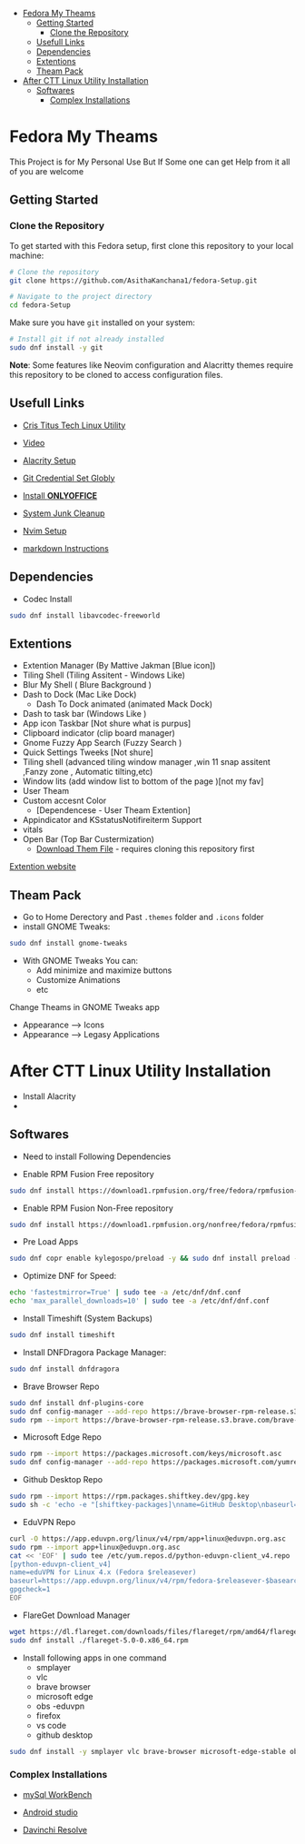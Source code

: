 

<!-- toc -->

- [Fedora My Theams](#fedora-my-theams)
  * [Getting Started](#getting-started)
    + [Clone the Repository](#clone-the-repository)
  * [Usefull Links](#usefull-links)
  * [Dependencies](#dependencies)
  * [Extentions](#extentions)
  * [Theam Pack](#theam-pack)
- [After CTT Linux Utility Installation](#after-ctt-linux-utility-installation)
  * [Softwares](#softwares)
    + [Complex Installations](#complex-installations)

<!-- tocstop -->

# Fedora My Theams 
This Project is for My Personal Use But If Some one can get Help from it all of you are welcome

## Getting Started

### Clone the Repository

To get started with this Fedora setup, first clone this repository to your local machine:

```bash
# Clone the repository
git clone https://github.com/AsithaKanchana1/fedora-Setup.git

# Navigate to the project directory
cd fedora-Setup
```

Make sure you have `git` installed on your system:
```bash
# Install git if not already installed
sudo dnf install -y git
```

**Note**: Some features like Neovim configuration and Alacritty themes require this repository to be cloned to access configuration files. 

## Usefull Links 
- [Cris Titus Tech Linux Utility](https://github.com/ChrisTitusTech/linutil.git)

- [Video](https://youtu.be/viffvWtMTdo)

- [Alacrity Setup](/alacrity-setup.md)

- [Git Credential Set Globly ](/set-git-defaults.md)

- [Install **ONLYOFFICE**](/only-office-rpm.md)

- [System Junk Cleanup](/system-clean.md)

- [Nvim Setup](/nvim-config.md)

- [markdown Instructions](/markdown-instructions.md)
## Dependencies 
- Codec Install 

```bash 
sudo dnf install libavcodec-freeworld
```

## Extentions 
- Extention Manager (By Mattive Jakman [Blue icon])
- Tiling Shell (Tiling Assitent - Windows Like)
- Blur My Shell ( Blure Background )
- Dash to Dock (Mac Like Dock)
    - Dash To Dock animated (animated Mack Dock)
- Dash to task bar (Windows Like )
- App icon Taskbar [Not shure what is purpus]
- Clipboard indicator (clip board manager)
- Gnome Fuzzy App Search (Fuzzy Search )
- Quick Settings Tweeks [Not shure]
- Tiling shell (advanced tiling window manager ,win 11 snap assitent ,Fanzy zone , Automatic tilting,etc)
- Window lits (add window list to bottom of the page )[not my fav]
- User Theam
- Custom accesnt Color 
    - [Dependencese - User Theam Extention]
- Appindicator and KSstatusNotifireiterm Support
- vitals
- Open Bar (Top Bar Custermization)
    - [Download Them File](/config/openbar) - requires cloning this repository first


[Extention website](https://extensions.gnome.org/extension/7065/tiling-shell/)

## Theam Pack 

- Go to Home Derectory and Past  `.themes` folder and `.icons` folder 
- install GNOME Tweaks:

```bash
sudo dnf install gnome-tweaks
```

- With GNOME Tweaks You can:
  - Add minimize and maximize buttons
  - Customize Animations
  - etc

Change Theams in GNOME Tweaks app 

- Appearance --> Icons 
- Appearance --> Legasy Applications

# After CTT Linux Utility Installation 

- Install Alacrity  
- 
## Softwares 
- Need to install Following Dependencies

- Enable RPM Fusion Free repository
```bash
sudo dnf install https://download1.rpmfusion.org/free/fedora/rpmfusion-free-release-$(rpm -E %fedora).noarch.rpm
```

- Enable RPM Fusion Non-Free repository
```bash
sudo dnf install https://download1.rpmfusion.org/nonfree/fedora/rpmfusion-nonfree-release-$(rpm -E %fedora).noarch.rpm
```

- Pre Load Apps 
```bash
sudo dnf copr enable kylegospo/preload -y && sudo dnf install preload -y && sudo systemctl enable --now preload
```

- Optimize DNF for Speed:
```bash
echo 'fastestmirror=True' | sudo tee -a /etc/dnf/dnf.conf
echo 'max_parallel_downloads=10' | sudo tee -a /etc/dnf/dnf.conf
```

- Install Timeshift (System Backups)
```bash
sudo dnf install timeshift
```

- Install DNFDragora Package Manager:
```bash
sudo dnf install dnfdragora
```

- Brave Browser Repo
```bash
sudo dnf install dnf-plugins-core
sudo dnf config-manager --add-repo https://brave-browser-rpm-release.s3.brave.com/x86_64/
sudo rpm --import https://brave-browser-rpm-release.s3.brave.com/brave-core.asc
```
- Microsoft Edge Repo
```bash
sudo rpm --import https://packages.microsoft.com/keys/microsoft.asc
sudo dnf config-manager --add-repo https://packages.microsoft.com/yumrepos/edge
```
- Github Desktop Repo
```bash
sudo rpm --import https://rpm.packages.shiftkey.dev/gpg.key
sudo sh -c 'echo -e "[shiftkey-packages]\nname=GitHub Desktop\nbaseurl=https://rpm.packages.shiftkey.dev/rpm/\nenabled=1\ngpgcheck=1\nrepo_gpgcheck=1\ngpgkey=https://rpm.packages.shiftkey.dev/gpg.key" > /etc/yum.repos.d/shiftkey-packages.repo'
```

- EduVPN Repo
```bash 
curl -O https://app.eduvpn.org/linux/v4/rpm/app+linux@eduvpn.org.asc
sudo rpm --import app+linux@eduvpn.org.asc
cat << 'EOF' | sudo tee /etc/yum.repos.d/python-eduvpn-client_v4.repo
[python-eduvpn-client_v4]
name=eduVPN for Linux 4.x (Fedora $releasever)
baseurl=https://app.eduvpn.org/linux/v4/rpm/fedora-$releasever-$basearch
gpgcheck=1
EOF
```
- FlareGet Download Manager
```bash
wget https://dl.flareget.com/downloads/files/flareget/rpm/amd64/flareget-5.0-0.x86_64.rpm
sudo dnf install ./flareget-5.0-0.x86_64.rpm
```

- Install following apps in one command
    - smplayer
    - vlc
    - brave browser
    - microsoft edge
    - obs
    -eduvpn
    - firefox
    - vs code
    - github desktop
```bash
sudo dnf install -y smplayer vlc brave-browser microsoft-edge-stable obs-studio eduvpn-client firefox code github-desktop
```
### Complex Installations 
- [mySql WorkBench](/mysql-work-bench.md)

- [Android studio](/android-studio-setup.md)

- [Davinchi Resolve](/davinci-resolve-install.md)
